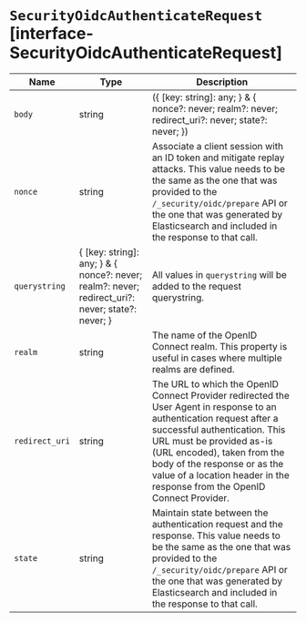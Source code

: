 # `SecurityOidcAuthenticateRequest` [interface-SecurityOidcAuthenticateRequest]

| Name | Type | Description |
| - | - | - |
| `body` | string | ({ [key: string]: any; } & { nonce?: never; realm?: never; redirect_uri?: never; state?: never; }) | All values in `body` will be added to the request body. |
| `nonce` | string | Associate a client session with an ID token and mitigate replay attacks. This value needs to be the same as the one that was provided to the `/_security/oidc/prepare` API or the one that was generated by Elasticsearch and included in the response to that call. |
| `querystring` | { [key: string]: any; } & { nonce?: never; realm?: never; redirect_uri?: never; state?: never; } | All values in `querystring` will be added to the request querystring. |
| `realm` | string | The name of the OpenID Connect realm. This property is useful in cases where multiple realms are defined. |
| `redirect_uri` | string | The URL to which the OpenID Connect Provider redirected the User Agent in response to an authentication request after a successful authentication. This URL must be provided as-is (URL encoded), taken from the body of the response or as the value of a location header in the response from the OpenID Connect Provider. |
| `state` | string | Maintain state between the authentication request and the response. This value needs to be the same as the one that was provided to the `/_security/oidc/prepare` API or the one that was generated by Elasticsearch and included in the response to that call. |
